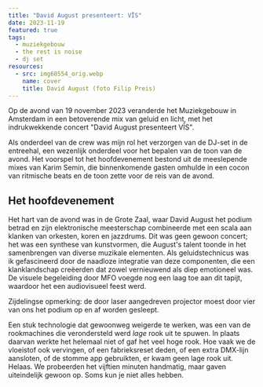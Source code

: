 ```yaml
---
title: "David August presenteert: VĪS"
date: 2023-11-19
featured: true
tags:
  - muziekgebouw
  - the rest is noise
  - dj set
resources:
  - src: img68554_orig.webp
    name: cover
    title: David August (foto Filip Preis)
---
```

Op de avond van 19 november 2023 veranderde het Muziekgebouw in Amsterdam in een betoverende mix van geluid en licht, met het indrukwekkende concert "David August presenteert VĪS".
<!--more-->
Als onderdeel van de crew was mijn rol het verzorgen van de DJ-set in de entreehal, een wezenlijk onderdeel voor het bepalen van de toon van de avond. Het voorspel tot het hoofdevenement bestond uit de meeslepende mixes van Karim Semin, die binnenkomende gasten omhulde in een cocon van ritmische beats en de toon zette voor de reis van de avond.

## Het hoofdevenement
Het hart van de avond was in de Grote Zaal, waar David August het podium betrad en zijn elektronische meesterschap combineerde met een scala aan klanken van orkesten, koren en jazzdrums. Dit was geen gewoon concert; het was een synthese van kunstvormen, die August's talent toonde in het samenbrengen van diverse muzikale elementen. Als geluidstechnicus was ik gefascineerd door de naadloze integratie van deze componenten, die een klanklandschap creëerden dat zowel vernieuwend als diep emotioneel was. De visuele begeleiding door MFO voegde nog een laag toe aan dit tapijt, waardoor het een audiovisueel feest werd.

Zijdelingse opmerking: de door laser aangedreven projector moest door vier van ons het podium op en af worden gesleept.

Een stuk technologie dat gewoonweg weigerde te werken, was een van de rookmachines die verondersteld werd _lage_ rook uit te spuwen. In plaats daarvan werkte het helemaal niet of gaf het veel hoge rook. Hoe vaak we de vloeistof ook vervingen, of een fabrieksreset deden, of een extra DMX-lijn aansloten, of de stomme app gebruikten, er kwam geen lage rook uit. Helaas. We probeerden het vijftien minuten handmatig, maar gaven uiteindelijk gewoon op. Soms kun je niet alles hebben.
